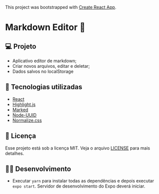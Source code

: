 This project was bootstrapped with [Create React App](https://github.com/facebook/create-react-app).

# Markdown Editor 📝

## 💻 Projeto

- Aplicativo editor de markdown;
- Criar novos arquivos, editar e deletar;
- Dados salvos no localStorage

## 🚀 Tecnologias utilizadas

- [React](https://reactjs.org/)
- [Highlight.js](https://highlightjs.org/)
- [Marked](https://github.com/markedjs/marked)
- [Node-UUID](https://www.npmjs.com/package/node-uuid)
- [Normalize.css](https://necolas.github.io/normalize.css/)

## 📝 Licença

Esse projeto está sob a licença MIT. Veja o arquivo [LICENSE](LICENSE.md) para mais detalhes.

## 👨‍💻 Desenvolvimento

- Executar `yarn` para instalar todas as dependências e depois executar `expo start`. Servidor de desenvolvimento do Expo deverá iniciar.
